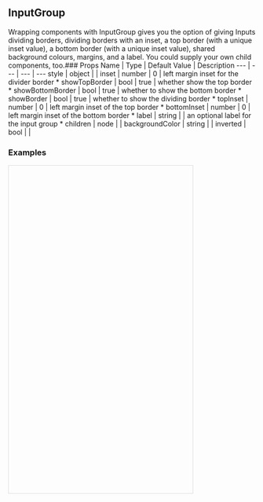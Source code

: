 ## InputGroup 
 
Wrapping components with InputGroup gives you the
option of giving Inputs dividing borders, dividing
borders with an inset, a top border (with a unique inset value),
a bottom border (with a unique inset value), shared background
colours, margins, and a label. You could supply your own
child components, too.### Props
Name | Type | Default Value | Description
--- | --- | --- | --- 
style | object  |   | 
inset | number  | 0 | left margin inset for the divider border *
showTopBorder | bool  | true | whether show the top border *
showBottomBorder | bool  | true | whether to show the bottom border *
showBorder | bool  | true | whether to show the dividing border *
topInset | number  | 0 | left margin inset of the top border *
bottomInset | number  | 0 | left margin inset of the bottom border *
label | string  |   | an optional label for the input group *
children | node  |   | 
backgroundColor | string  |   | 
inverted | bool  |   | 
 

  ### Examples

  <script src="https://fb.me/react-15.2.1.js"></script>
  <script src="https://fb.me/react-dom-15.2.1.js"></script>
  <script src="https://rawgit.com/bmcmahen/panza/docs/docs/assets/ReactNative.js"></script>
  <script src="https://rawgit.com/bmcmahen/panza/docs/docs/assets/panza.web.js"></script>
  <script src="https://cdnjs.cloudflare.com/ajax/libs/babel-standalone/6.10.3/babel.min.js"></script>
  <div style="position: relative; width: 375px; height: 667px; border: 1px solid #ddd;" id='react-root'></div>
  <script type="text/babel">

const {
  Button,
  Divider,
  Base,
  Text
} = Panza;

const {
  ListView
} = ReactNative;

function noop() {
  console.log('button pressed');
}

const ds = new ListView.DataSource({
  rowHasChanged: (r1, r2) => r1 !== r2
});

const Module = ({ examples }) => {

  const datas = ds.cloneWithRows(examples);

  return React.createElement(Base, {
    Component: ListView,
    dataSource: datas,
    renderRow: row => React.createElement(
      Base,
      { p: 2 },
      React.createElement(
        Text,
        { mb: 1, bold: true },
        row.title
      ),
      row.render(),
      React.createElement(
        Base,
        { mt: 1 },
        React.createElement(
          Text,
          null,
          row.code
        )
      )
    ),
    renderSeparator: (a, b) => React.createElement(Divider, { key: a + b })
  });
};

const App = () => React.createElement(Module, { examples: Examples() });

ReactNative.AppRegistry.registerComponent('MyApp', () => App);
ReactNative.AppRegistry.runApplication('MyApp', {
  rootTag: document.getElementById('react-root')
});
  </script>
